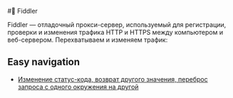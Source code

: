 #👀 Fiddler

Fiddler — отладочный прокси-сервер, используемый для регистрации, проверки и изменения трафика HTTP и HTTPS между компьютером и веб-сервером.
Перехватываем и изменяем трафик:

## Easy navigation

- [Изменение статус-кода, возврат другого значения, переброс запроса с одного окружения на другой](https://drive.google.com/drive/folders/1QnlLMHxkxVj6a2cXIjiHylpnc6n8y11S?usp=drive_link)


